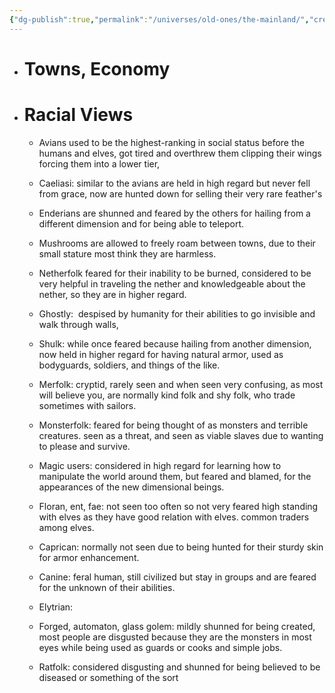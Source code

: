 ```yaml
---
{"dg-publish":true,"permalink":"/universes/old-ones/the-mainland/","created":"2024-07-03T21:05:41.072-05:00","updated":"2024-06-18T14:53:38.000-05:00"}
---
```


- # Towns, Economy
    
- # Racial Views
	- Avians used to be the highest-ranking in social status before the humans and elves, got tired and overthrew them clipping their wings forcing them into a lower tier,
    
	- Caeliasi: similar to the avians are held in high regard but never fell from grace, now are hunted down for selling their very rare feather's
	
	- Enderians are shunned and feared by the others for hailing from a different dimension and for being able to teleport.
    
	- Mushrooms are allowed to freely roam between towns, due to their small stature most think they are harmless.
    
	- Netherfolk feared for their inability to be burned, considered to be very helpful in traveling the nether and knowledgeable about the nether, so they are in higher regard.
    
	- Ghostly:  despised by humanity for their abilities to go invisible and walk through walls, 
    
	- Shulk: while once feared because hailing from another dimension, now held in higher regard for having natural armor, used as bodyguards, soldiers, and things of the like.
    
	- Merfolk: cryptid, rarely seen and when seen very confusing, as most will believe you, are normally kind folk and shy folk, who trade sometimes with sailors.
    
	- Monsterfolk: feared for being thought of as monsters and terrible creatures. seen as a threat, and seen as viable slaves due to wanting to please and survive.
    
	- Magic users: considered in high regard for learning how to manipulate the world around them, but feared and blamed, for the appearances of the new dimensional beings.
    
	- Floran, ent, fae: not seen too often so not very feared high standing with elves as they have good relation with elves. common traders among elves.
    
	- Caprican: normally not seen due to being hunted for their sturdy skin for armor enhancement.
    
	- Canine: feral human, still civilized but stay in groups and are feared for the unknown of their abilities.
    
	- Elytrian: 
    
	- Forged, automaton, glass golem: mildly shunned for being created, most people are disgusted because they are the monsters in most eyes while being used as guards or cooks and simple jobs.
    
	- Ratfolk: considered disgusting and shunned for being believed to be diseased or something of the sort
